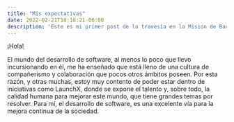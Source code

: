 ```yaml
---
title: "Mis expectativas"
date: 2022-02-21T18:16:21-06:00
description: 'Este es mi primer post de la travesía en la Misión de Backend con Node JS de Launch X.'
---
```


¡Hola!

El mundo del desarrollo de software, al menos lo poco que llevo incursionando en él, me ha enseñado que está lleno de una cultura de compañerismo y colaboración que pocos otros ámbitos poseen.
Por esta razón, y otras muchas, estoy muy contento de poder estar dentro de iniciativas como LaunchX, donde se expone el talento y, sobre todo, la calidad humana para mejorar este mundo, que tiene grandes temas por resolver.
Para mí, el desarrollo de software, es una excelente vía para la mejora continua de la sociedad.
